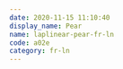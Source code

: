 ```yaml
---
date: 2020-11-15 11:10:40
display_name: Pear
name: laplinear-pear-fr-ln
code: a02e
category: fr-ln
---
```

